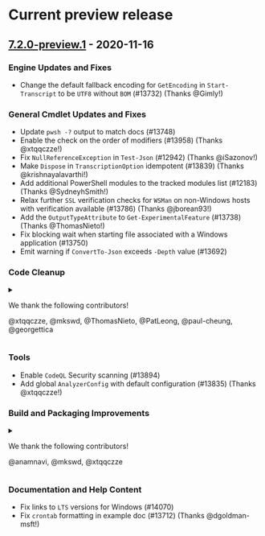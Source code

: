 # Current preview release

## [7.2.0-preview.1] - 2020-11-16

### Engine Updates and Fixes

- Change the default fallback encoding for `GetEncoding` in `Start-Transcript` to be `UTF8` without `BOM` (#13732) (Thanks @Gimly!)

### General Cmdlet Updates and Fixes

- Update `pwsh -?` output to match docs (#13748)
- Enable the check on the order of modifiers (#13958) (Thanks @xtqqczze!)
- Fix `NullReferenceException` in `Test-Json` (#12942) (Thanks @iSazonov!)
- Make `Dispose` in `TranscriptionOption` idempotent (#13839) (Thanks @krishnayalavarthi!)
- Add additional PowerShell modules to the tracked modules list (#12183) (Thanks @SydneyhSmith!)
- Relax further `SSL` verification checks for `WSMan` on non-Windows hosts with verification available (#13786) (Thanks @jborean93!)
- Add the `OutputTypeAttribute` to `Get-ExperimentalFeature` (#13738) (Thanks @ThomasNieto!)
- Fix blocking wait when starting file associated with a Windows application (#13750)
- Emit warning if `ConvertTo-Json` exceeds `-Depth` value (#13692)

### Code Cleanup

<details>

<summary>

<p>We thank the following contributors!</p>
<p>@xtqqczze, @mkswd, @ThomasNieto, @PatLeong, @paul-cheung, @georgettica</p>

</summary>

<ul>
<li>Fix RCS1049: Simplify boolean comparison (#13994) (Thanks @xtqqczze!)</li>
<li>Enable nullable: System.Management.Automation.Internal.IValidateSetValuesGenerator (#14018) (Thanks @xtqqczze!)</li>
<li>Enable IDE0062: MakeLocalFunctionStatic (#14044) (Thanks @xtqqczze!)</li>
<li>Enable CA2207: Initialize value type static fields inline (#14068) (Thanks @xtqqczze!)</li>
<li>Enable CA1837: Use 'Environment.ProcessId' (#14063) (Thanks @xtqqczze!)</li>
<li>Remove unnecessary usings part 5 (#14050) (Thanks @xtqqczze!)</li>
<li>Remove unnecessary usings part 6 (#14065) (Thanks @xtqqczze!)</li>
<li>Remove unnecessary usings part7 (#14066) (Thanks @xtqqczze!)</li>
<li>Remove LINQ Count method uses (#13545) (Thanks @xtqqczze!)</li>
<li>Autofix SA1518: The code must not contain extra blank lines at the end of the file (#13574) (Thanks @xtqqczze!)</li>
<li>Enable CA1829: Use Length/Count property instead of Count() (#13925) (Thanks @xtqqczze!)</li>
<li>Enable CA1827: Do not use Count() or LongCount() when Any() can be used (#13923) (Thanks @xtqqczze!)</li>
<li>Fix nullable usage on displayDescriptionData_Wide (#13805) (Thanks @mkswd!)</li>
<li>Fix nullable usage on displayDescriptionData_Table.cs (#13808) (Thanks @mkswd!)</li>
<li>Remove unnecessary usings part 3 (#14021) (Thanks @xtqqczze!)</li>
<li>Remove unnecessary usings part 2 (#14017) (Thanks @xtqqczze!)</li>
<li>Remove unnecessary usings part 1 (#14014) (Thanks @xtqqczze!)</li>
<li>Enable IDE0040: AddAccessibilityModifiers (#13962) (Thanks @xtqqczze!)</li>
<li>Revert changes to ComInterop (#14012) (Thanks @xtqqczze!)</li>
<li>Make applicable private Guid fields readonly (#14000) (Thanks @xtqqczze!)</li>
<li>Fix IDE0044: MakeFieldReadonly part 11 (#13966) (Thanks @xtqqczze!)</li>
<li>Fix CA1003: Use generic event handler instances (#13937) (Thanks @xtqqczze!)</li>
<li>Simplify delegate creation (#13578) (Thanks @xtqqczze!)</li>
<li>Fix RCS1033: Remove redundant boolean literal part 1 (#13454) (Thanks @xtqqczze!)</li>
<li>Fix RCS1221: Use pattern matching instead of combination of 'as' operator and null check (#13333) (Thanks @xtqqczze!)</li>
<li>Use <code>is not</code> syntax part 2 (#13338) (Thanks @xtqqczze!)</li>
<li>Replace magic number with constant in PDH (#13536) (Thanks @xtqqczze!)</li>
<li>Fix accessor order (#13538) (Thanks @xtqqczze!)</li>
<li>Enable IDE0054: Use compound assignment (#13546) (Thanks @xtqqczze!)</li>
<li>Fix RCS1098: Constant values should be on right side of comparisons (#13833) (Thanks @xtqqczze!)</li>
<li>Enable CA1068: CancellationToken parameters must come last (#13867) (Thanks @xtqqczze!)</li>
<li>Enable CA10XX rules with suggestion severity (#13870) (Thanks @xtqqczze!)</li>
<li>Enable CA20XX rules with suggestion severity (#13928) (Thanks @xtqqczze!)</li>
<li>Enable IDE0064: MakeStructFieldsWritable (#13945) (Thanks @xtqqczze!)</li>
<li>Fix IDE0044: MakeFieldReadonly part 12 (#13967) (Thanks @xtqqczze!)</li>
<li>Fix IDE0044: MakeFieldReadonly part 13 (#13968) (Thanks @xtqqczze!)</li>
<li>Fix IDE0044: MakeFieldReadonly part 15 (#13970) (Thanks @xtqqczze!)</li>
<li>Fix IDE0044: MakeFieldReadonly part 16 (#13971) (Thanks @xtqqczze!)</li>
<li>Enable CA18XX rules with suggestion severity (#13924) (Thanks @xtqqczze!)</li>
<li>Run <code>dotnet-format</code> to improve formatting of source code (#13503) (Thanks @xtqqczze!)</li>
<li>Enable CA1825: Avoid zero-length array allocations (#13961) (Thanks @xtqqczze!)</li>
<li>Mark PowerShellAssemblyLoadContextInitializer with static modifier (#13874) (Thanks @xtqqczze!)</li>
<li>Fix IDE0044: MakeFieldReadonly part 14 (#13969) (Thanks @xtqqczze!)</li>
<li>Remove unnecessary using in utils folder (#13863) (Thanks @ThomasNieto!)</li>
<li>Fix IDE0044: MakeFieldReadonly part 1 (#13884) (Thanks @xtqqczze!)</li>
<li>Fix IDE0044: MakeFieldReadonly part 8 (#13891) (Thanks @xtqqczze!)</li>
<li>Fix IDE0044: MakeFieldReadonly part 4 (#13887) (Thanks @xtqqczze!)</li>
<li>Add IDE analyzer rule IDs to comments (#13960) (Thanks @xtqqczze!)</li>
<li>Fix nullable usage on authenticode (#13804) (Thanks @mkswd!)</li>
<li>Enable CA1830: Prefer strongly-typed Append and Insert method overloads on StringBuilder (#13926) (Thanks @xtqqczze!)</li>
<li>Enforce code style in build (#13957) (Thanks @xtqqczze!)</li>
<li>Use Environment.CurrentManagedThreadId (#13803) (Thanks @PatLeong!)</li>
<li>Fix IDE0044: MakeFieldReadonly part 10 (#13893) (Thanks @xtqqczze!)</li>
<li>Enable CA1836: Prefer IsEmpty over Count when available (#13877) (Thanks @xtqqczze!)</li>
<li>Enable CA1834: Consider using 'StringBuilder.Append(char)' when applicable (#13878) (Thanks @xtqqczze!)</li>
<li>Fix IDE0044: MakeFieldReadonly part 2 (#13885) (Thanks @xtqqczze!)</li>
<li>Fix IDE0044: MakeFieldReadonly part 5 (#13888) (Thanks @xtqqczze!)</li>
<li>Fix IDE0044: MakeFieldReadonly part 9 (#13892) (Thanks @xtqqczze!)</li>
<li>Fix IDE0044: MakeFieldReadonly part 6 (#13889) (Thanks @xtqqczze!)</li>
<li>Fix IDE0044: MakeFieldReadonly part 3 (#13886) (Thanks @xtqqczze!)</li>
<li>Fix IDE0044: MakeFieldReadonly part 7 (#13890) (Thanks @xtqqczze!)</li>
<li>Enable IDE0048: AddRequiredParentheses (#13896) (Thanks @xtqqczze!)</li>
<li>Enable IDE1005: InvokeDelegateWithConditionalAccess (#13911) (Thanks @xtqqczze!)</li>
<li>Enable IDE0036: OrderModifiers (#13881) (Thanks @xtqqczze!)</li>
<li>Use span-based string.Concat inatead of string.Substring (#13500) (Thanks @xtqqczze!)</li>
<li>Enable CA1050: Declare types in namespaces (#13872) (Thanks @xtqqczze!)</li>
<li>Remove unnecessary using in namespaces folder (#13860) (Thanks @ThomasNieto!)</li>
<li>Remove unnecessary using in security folder (#13861) (Thanks @ThomasNieto!)</li>
<li>Minor fix keyword typo in csharp comment. (#13811) (Thanks @paul-cheung!)</li>
<li>Remove unnessary using (#13814) (Thanks @ThomasNieto!)</li>
<li>Change Nullable usage (#13793) (Thanks @georgettica!)</li>
</ul>

</details>

### Tools

- Enable `CodeQL` Security scanning (#13894)
- Add global `AnalyzerConfig` with default configuration (#13835) (Thanks @xtqqczze!)

### Build and Packaging Improvements

<details>

<summary>

<p>We thank the following contributors!</p>
<p>@anamnavi, @mkswd, @xtqqczze</p>

</summary>

<ul>
<li>Bump Microsoft.NET.Test.Sdk from 16.7.1 to 16.8.0 (#14020)</li>
<li>Bump Microsoft.CodeAnalysis.CSharp from 3.7.0 to 3.8.0 (#14075)</li>
<li>Remove workarounds for .NET 5 RTM builds (#14038)</li>
<li>Migrate 3rd party signing to ESRP (#14010)</li>
<li>Fixes to release pipeline for GA release (#14034)</li>
<li>Don't do a shallow checkout (#13992)</li>
<li>Add validation and dependencies for <code>Ubuntu 20.04</code> distribution to packaging script (#13993) (Thanks @anamnavi!)</li>
<li>Add .NET install workaround for RTM (#13991)</li>
<li>Move to ESRP signing for Windows files (#13988)</li>
<li>Bump <code>Microsoft.PowerShell.Native</code> version from <code>7.1.0-rc.2</code> to <code>7.1.0</code> (#13976)</li>
<li>Update <code>PSReadLine</code> version to <code>2.1.0</code> (#13975)</li>
<li>Bump .NET to version <code>5.0.100-rtm.20526.5</code> (#13920)</li>
<li>Update script to use .NET RTM feeds (#13927)</li>
<li>Add checkout step to release build templates (#13840)</li>
<li>Turn on <code>/features:strict</code> for all projects (#13383) (Thanks @xtqqczze!)</li>
<li>Bump <code>Microsoft.PowerShell.Native</code> to <code>7.1.0-rc.2</code> (#13794)</li>
<li>Move PowerShell build to .NET 5 RC.2 (#13780)</li>
<li>Update <code>PSReadLine</code> version to <code>2.1.0-rc1</code> (#13777)</li>
<li>Bump NJsonSchema from 10.2.1 to 10.2.2 (#13751)</li>
<li>Add flag to make Linux script publish to production repo (#13714)</li>
<li>Bump Markdig.Signed from 0.21.1 to 0.22.0 (#13741)</li>
<li>Bump NJsonSchema from 10.1.26 to 10.2.1 (#13722)</li>
<li>Use new release script for Linux packages (#13705)</li>
</ul>

</details>

### Documentation and Help Content

- Fix links to `LTS` versions for Windows (#14070)
- Fix `crontab` formatting in example doc (#13712) (Thanks @dgoldman-msft!)

[7.2.0-preview.1]: https://github.com/PowerShell/PowerShell/compare/v7.1.0...v7.2.0-preview.1
